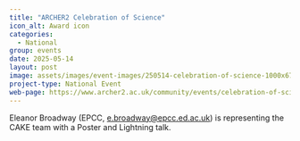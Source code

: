 ```yaml
---
title: "ARCHER2 Celebration of Science"
icon_alt: Award icon
categories:
  - National
group: events
date: 2025-05-14
layout: post
image: assets/images/event-images/250514-celebration-of-science-1000x677.png
project-type: National Event
web-page: https://www.archer2.ac.uk/community/events/celebration-of-science-2025/
---
```



Eleanor Broadway (EPCC, e.broadway@epcc.ed.ac.uk) is representing the CAKE team with a Poster and Lightning talk. 